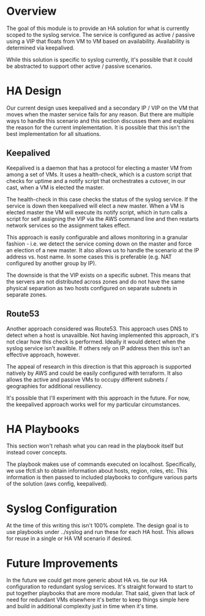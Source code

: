 # Overview

The goal of this module is to provide an HA solution for what is currently scoped to 
the syslog service.  The service is configured as active / passive using a VIP that
floats from VM to VM based on availability.  Availability is determined via keepalived.

While this solution is specific to syslog currently, it's possible that it could be 
abstracted to support other active / passive scenarios.

# HA Design

Our current design uses keepalived and a secondary IP / VIP on the VM that moves when 
the master service fails for any reason.  But there are multiple ways to handle this 
scenario and this section discusses them and explains the reason for the current 
implementation.  It is possible that this isn't the best implementation for all 
situations.

## Keepalived

Keepalived is a daemon that has a protocol for electing a master VM from among a set
of VMs.  It uses a health-check, which is a custom script that checks for uptime and
a notify script that orchestrates a cutover, in our cast, when a VM is elected the 
master.

The health-check in this case checks the status of the syslog service.  If the service
is down then keepalived will elect a new master.  When a VM is elected master the VM
will execute its notify script, which in turn calls a script for self assigning the VIP
via the AWS command line and then restarts network services so the assignment takes
effect.

This approach is easily configurable and allows monitoring in a granular fashion - i.e.
we detect the service coming down on the master and force an election of a new master.
It also allows us to handle the scenario at the IP address vs. host name.  In some cases
this is preferable (e.g. NAT configured by another group by IP).

The downside is that the VIP exists on a specific subnet.  This means that the servers
are not distributed across zones and do not have the same physical separation as two 
hosts configured on separate subnets in separate zones.

## Route53

Another approach considered was Route53.  This approach uses DNS to detect when a host 
is unavailble.  Not having implemented this approach, it's not clear how this check is 
performed.  Ideally it would detect when the syslog service isn't availble.  If others
rely on IP address then this isn't an effective approach, however.

The appeal of research in this direction is that this approach is supported natively by
AWS and could be easily configured with terraform.  It also allows the active and passive
VMs to occupy different subnets / geographies for additional ressiliency.

It's possible that I'll experiment with this approach in the future.  For now, the 
keepalived approach works well for my particular circumstances.

# HA Playbooks

This section won't rehash what you can read in the playbook itself but instead cover 
concepts.

The playbook makes use of commands executed on localhost.  Specifically, we use tfctl.sh
to obtain information about hosts, region, roles, etc.  This information is then passed
to included playbooks to configure various parts of the solution (aws config, keepalived).

# Syslog Configuration

At the time of this writing this isn't 100% complete.  The design goal is to use playbooks 
under ../syslog and run these for each HA host.  This allows for reuse in a single or HA
VM scenario if desired.

# Future Improvements

In the future we could get more generic about HA vs. tie our HA configuration to redundant
syslog services.  It's straight forward to start to put together playbooks that are more
modular.  That said, given that lack of need for redundant VMs elsewhere it's better to 
keep things simple here and build in additional complexity just in time when it's time.